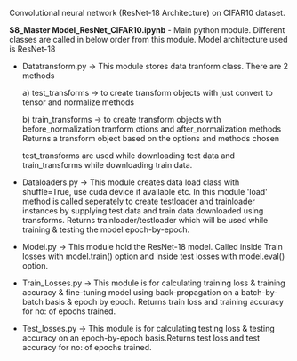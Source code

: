 Convolutional neural network (ResNet-18 Architecture) on CIFAR10 dataset.

**S8_Master Model_ResNet_CIFAR10.ipynb** - Main python module. Different classes are called in below order from this module. Model architecture used is ResNet-18

- Datatransform.py -> This module stores data tranform class. There are 2 methods 

  a) test_transforms -> to create transform objects with just convert to tensor and normalize methods 
  
  b) train_transforms -> to create transform objects with before_normalization tranform otions and after_normalization methods 
  Returns a transform object based on the options and methods chosen
  
  test_transforms are used while downloading test data and train_transforms while downloading train data.
- Dataloaders.py -> This module creates data load class with shuffle=True, use cuda device if available etc. In this module 'load' method is called seperately to create testloader and trainloader instances by supplying test data and train data downloaded using transforms. Returns trainloader/testloader which will be used while training & testing the model epoch-by-epoch.
- Model.py -> This module hold the ResNet-18 model. Called inside Train losses with model.train() option and inside test losses with model.eval() option.
- Train_Losses.py -> This module is for calculating training loss & training accuracy & fine-tuning model using back-propagation on a batch-by-batch basis & epoch by epoch. Returns train loss and training accuracy for no: of epochs trained.
- Test_losses.py -> This module is for calculating testing loss & testing accuracy on an epoch-by-epoch basis.Returns test loss and test accuracy for no: of epochs trained.
